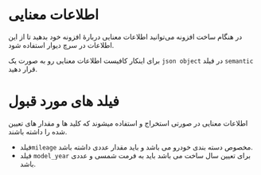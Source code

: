 # اطلاعات معنایی

در هنگام ساخت افزونه می‌‌توانید اطلاعات معنایی دربارهٔ افزونه خود بدهید تا از این اطلاعات در سرچ دیوار استفاده شود.

برای اینکار کافیست اطلاعات معنایی رو به صورت یک ‍`json object` در فیلد `semantic` قرار دهید.

# فیلد های مورد قبول

اطلاعات معنایی در صورتی استخراج و استفاده میشوند که کلید ها و مقدار های تعیین  شده را داشته باشند.

- فیلد`mileage` مخصوص دسته بندی خودرو می باشد و باید مقدار عددی داشته باشد.
- فیلد `model_year` برای تعیین سال ساخت می باشد باید به فرمت شمسی و عددی باشد.
